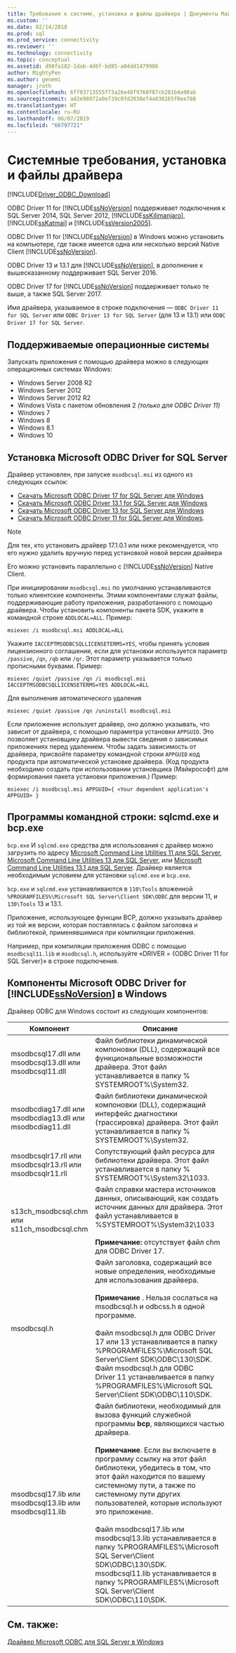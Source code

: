 ```yaml
---
title: Требования к системе, установка и файлы драйвера | Документы Майкрософт
ms.custom: ''
ms.date: 02/14/2018
ms.prod: sql
ms.prod_service: connectivity
ms.reviewer: ''
ms.technology: connectivity
ms.topic: conceptual
ms.assetid: d90fa182-1dab-4d6f-bd85-a04dd1479986
author: MightyPen
ms.author: genemi
manager: jroth
ms.openlocfilehash: 6ff03713555f73a26e48f9760f87cb281b4a98ab
ms.sourcegitcommit: ad2e98972a0e739c0fd2038ef4a030265f0ee788
ms.translationtype: HT
ms.contentlocale: ru-RU
ms.lasthandoff: 06/07/2019
ms.locfileid: "66797721"
---
```

# <a name="system-requirements-installation-and-driver-files"></a>Системные требования, установка и файлы драйвера
[!INCLUDE[Driver_ODBC_Download](../../../includes/driver_odbc_download.md)]

ODBC Driver 11 for [!INCLUDE[ssNoVersion](../../../includes/ssnoversion-md.md)] поддерживает подключения к SQL Server 2014, SQL Server 2012, [!INCLUDE[ssKilimanjaro](../../../includes/sskilimanjaro-md.md)], [!INCLUDE[ssKatmai](../../../includes/sskatmai_md.md)] и [!INCLUDE[ssVersion2005](../../../includes/ssversion2005-md.md)].  
  
ODBC Driver 11 for [!INCLUDE[ssNoVersion](../../../includes/ssnoversion-md.md)] в Windows можно установить на компьютере, где также имеется одна или несколько версий Native Client [!INCLUDE[ssNoVersion](../../../includes/ssnoversion-md.md)].  
  
ODBC Driver 13 и 13.1 для [!INCLUDE[ssNoVersion](../../../includes/ssnoversion-md.md)], в дополнение к вышесказанному поддерживает SQL Server 2016. 

ODBC Driver 17 for [!INCLUDE[ssNoVersion](../../../includes/ssnoversion-md.md)] поддерживает только те выше, а также SQL Server 2017.
  
Имя драйвера, указываемое в строке подключения — `ODBC Driver 11 for SQL Server` или `ODBC Driver 13 for SQL Server` (для 13 и 13.1) или `ODBC Driver 17 for SQL Server`.
  
## <a name="supported-operating-systems"></a>Поддерживаемые операционные системы

Запускать приложения с помощью драйвера можно в следующих операционных системах Windows:  

-   Windows Server 2008 R2 
-   Windows Server 2012
-   Windows Server 2012 R2    
-   Windows Vista с пакетом обновления 2 *(только для ODBC Driver 11)*  
-   Windows 7  
-   Windows 8
-   Windows 8.1
-   Windows 10
  
## <a name="installing-microsoft-odbc-driver-for-sql-server"></a>Установка Microsoft ODBC Driver for SQL Server

Драйвер установлен, при запуске `msodbcsql.msi` из одного из следующих ссылок:

- [Скачать Microsoft ODBC Driver 17 for SQL Server для Windows](https://www.microsoft.com/download/details.aspx?id=56567)
- [Скачать Microsoft ODBC Driver 13.1 for SQL Server для Windows](https://www.microsoft.com/download/details.aspx?id=53339)
- [Скачать Microsoft ODBC Driver 13 for SQL Server для Windows](https://www.microsoft.com/download/details.aspx?id=50420)
- [Скачать Microsoft ODBC Driver 11 for SQL Server для Windows](https://www.microsoft.com/download/details.aspx?id=36434). 

> [!NOTE]
> Для тех, кто установить драйвер 17.1.0.1 или ниже рекомендуется, что его нужно удалить вручную перед установкой новой версии драйвера

Его можно установить параллельно с [!INCLUDE[ssNoVersion](../../../includes/ssnoversion-md.md)] Native Client.  

При инициировании `msodbcsql.msi` по умолчанию устанавливаются только клиентские компоненты. Этими компонентами служат файлы, поддерживающие работу приложения, разработанного с помощью драйвера. Чтобы установить компоненты пакета SDK, укажите в командной строке `ADDLOCAL=ALL`. Пример:  
  
```  
msiexec /i msodbcsql.msi ADDLOCAL=ALL  
```  
  
 Укажите `IACCEPTMSODBCSQLLICENSETERMS=YES`, чтобы принять условия лицензионного соглашения, если для установки используется параметр `/passive`, `/qn`, `/qb` или `/qr`. Этот параметр указывается только прописными буквами. Пример:  
  
```  
msiexec /quiet /passive /qn /i msodbcsql.msi IACCEPTMSODBCSQLLICENSETERMS=YES ADDLOCAL=ALL  
```  
  
 Для выполнения автоматического удаления  
  
```  
msiexec /quiet /passive /qn /uninstall msodbcsql.msi  
```  
  
Если приложение использует драйвер, оно должно указывать, что зависит от драйвера, с помощью параметра установки `APPGUID`. Это позволяет установщику драйвера вывести сведения о зависимых приложениях перед удалением. Чтобы задать зависимость от драйвера, присвойте параметру командной строки `APPGUID` код продукта при автоматической установке драйвера. (Код продукта необходимо создать при использовании установщика (Майкрософт) для формирования пакета установки приложения.) Пример:  
  
```  
msiexec /i msodbcsql.msi APPGUID={ <Your dependent application's APPGUID> }  
```  

## <a name="command-line-tools-sqlcmdexe-and-bcpexe"></a>Программы командной строки: sqlcmd.exe и bcp.exe

`bcp.exe` И `sqlcmd.exe` средства для использования с драйвер можно загрузить по адресу [Microsoft Command Line Utilities 11 для SQL Server](https://www.microsoft.com/download/details.aspx?id=36433), [Microsoft Command Line Utilities 13 для SQL Server](https://www.microsoft.com/download/details.aspx?id=52680), или [Microsoft Command Line Utilities 13.1 для SQL Server](https://www.microsoft.com/download/details.aspx?id=53591). Драйвер является необходимым условием для установки `sqlcmd.exe` и `bcp.exe`.
  
`bcp.exe` и `sqlcmd.exe` устанавливаются в `110\Tools` вложенной `%PROGRAMFILES%\Microsoft SQL Server\Client SDK\ODBC` для версии 11, и `130\Tools` 13 и 13.1.

Приложение, использующее функции BCP, должно указывать драйвер из той же версии, которая поставлялась с файлом заголовка и библиотекой, применявшимися при компиляции приложения.  

Например, при компиляции приложения ODBC с помощью `msodbcsql11.lib` и `msodbcsql.h`, используйте «DRIVER = {ODBC Driver 11 for SQL Server}» в строке подключения.

## <a name="components-of-the-microsoft-odbc-driver-for-includessnoversionincludesssnoversion-mdmd-on-windows"></a>Компоненты Microsoft ODBC Driver for [!INCLUDE[ssNoVersion](../../../includes/ssnoversion-md.md)] в Windows 
 Драйвер ODBC для Windows состоит из следующих компонентов:
 
|Компонент|Описание|  
|---------------|-----------------|  
|msodbcsql17.dll или <br> msodbcsql13.dll или <br> msodbcsql11.dll|Файл библиотеки динамической компоновки (DLL), содержащий все функциональные возможности драйвера. Этот файл устанавливается в папку % SYSTEMROOT%\System32.|  
|msodbcdiag17.dll или <br> msodbcdiag13.dll или <br> msodbcdiag11.dll|Файл библиотеки динамической компоновки (DLL), содержащий интерфейс диагностики (трассировка) драйвера. Этот файл устанавливается в папку % SYSTEMROOT%\System32.|
|msodbcsqlr17.rll или <br> msodbcsqlr13.rll или <br> msodbcsqlr11.rll|Сопутствующий файл ресурса для библиотеки драйвера. Этот файл устанавливается в папку % SYSTEMROOT%\System32\1033.| 
|s13ch_msodbcsql.chm или <br> s11ch_msodbcsql.chm |Файл справки мастера источников данных, описывающий, как создать источник данных для драйвера. Этот файл устанавливается в %SYSTEMROOT%\System32\1033 <br /> <br /> **Примечание:** отсутствует файл chm для ODBC Driver 17. |  
|msodbcsql.h|Файл заголовка, содержащий все новые определения, необходимые для использования драйвера.<br /><br /> **Примечание**  . Нельзя сослаться на msodbcsql.h и odbcss.h в одной программе.<br /><br /> Файл msodbcsql.h для ODBC Driver 17 или 13 устанавливается в папку %PROGRAMFILES%\Microsoft SQL Server\Client SDK\ODBC\130\SDK. <br /> Файл msodbcsql.h для ODBC Driver 11 устанавливается в папку %PROGRAMFILES%\Microsoft SQL Server\Client SDK\ODBC\110\SDK.| 
|msodbcsql17.lib или <br> msodbcsql13.lib или <br> msodbcsql11.lib|Файл библиотеки, необходимый для вызова функций служебной программы **bcp**, являющихся частью драйвера.<br /><br /> **Примечание**. Если вы включаете в программу ссылку на этот файл библиотеки, убедитесь в том, что этот файл находится по вашему системному пути, а также по системному пути других пользователей, которые используют это приложение.<br /><br /> Файл msodbcsql17.lib или msodbcsql13.lib устанавливается в папку %PROGRAMFILES%\Microsoft SQL Server\Client SDK\ODBC\130\SDK.<br /> msodbcsql11.lib устанавливается в папку %PROGRAMFILES%\Microsoft SQL Server\Client SDK\ODBC\110\SDK.|

  
## <a name="see-also"></a>См. также:  
 [Драйвер Microsoft ODBC для SQL Server в Windows](../../../connect/odbc/windows/microsoft-odbc-driver-for-sql-server-on-windows.md)  
  
  

